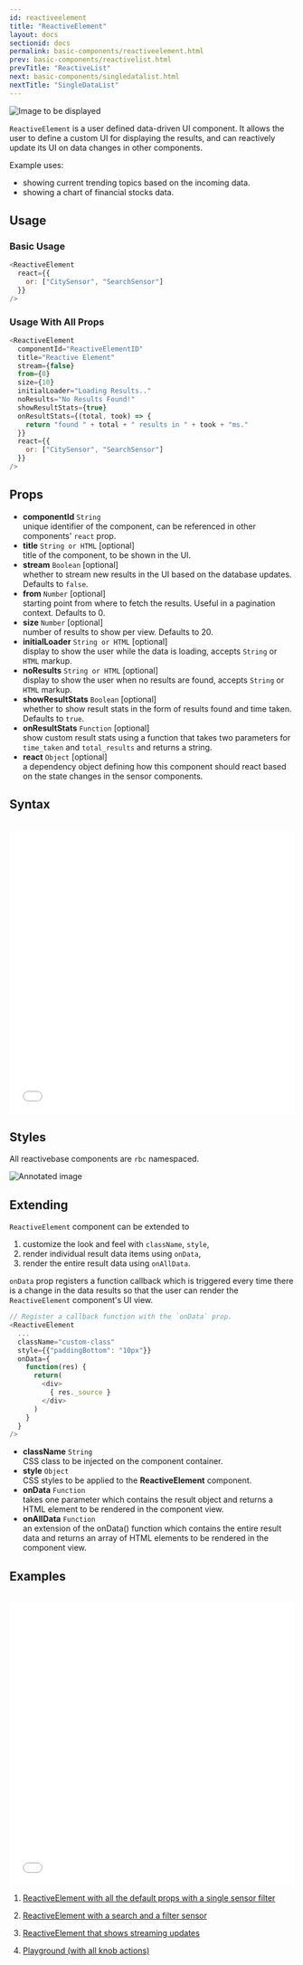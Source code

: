 ```yaml
---
id: reactiveelement
title: "ReactiveElement"
layout: docs
sectionid: docs
permalink: basic-components/reactiveelement.html
prev: basic-components/reactivelist.html
prevTitle: "ReactiveList"
next: basic-components/singledatalist.html
nextTitle: "SingleDataList"
---
```


![Image to be displayed](https://i.imgur.com/hwjCLss.png)

`ReactiveElement` is a user defined data-driven UI component. It allows the user to define a custom UI for displaying the results, and can reactively update its UI on data changes in other components.

Example uses:

* showing current trending topics based on the incoming data.
* showing a chart of financial stocks data.

## Usage

### Basic Usage

```js
<ReactiveElement
  react={{
    or: ["CitySensor", "SearchSensor"]
  }}
/>
```

### Usage With All Props

```js
<ReactiveElement
  componentId="ReactiveElementID"
  title="Reactive Element"
  stream={false}
  from={0}
  size={10}
  initialLoader="Loading Results.."
  noResults="No Results Found!"
  showResultStats={true}
  onResultStats={(total, took) => {
    return "found " + total + " results in " + took + "ms."
  }}
  react={{
    or: ["CitySensor", "SearchSensor"]
  }}
/>
```

## Props

- **componentId** `String`  
    unique identifier of the component, can be referenced in other components' `react` prop.
- **title** `String or HTML` [optional]  
    title of the component, to be shown in the UI.
- **stream** `Boolean` [optional]  
    whether to stream new results in the UI based on the database updates. Defaults to `false`.
- **from** `Number` [optional]  
    starting point from where to fetch the results. Useful in a pagination context. Defaults to 0.
- **size** `Number` [optional]  
    number of results to show per view. Defaults to 20.
- **initialLoader** `String or HTML` [optional]  
    display to show the user while the data is loading, accepts `String` or `HTML` markup.
- **noResults** `String or HTML` [optional]  
    display to show the user when no results are found, accepts `String` or `HTML` markup.
- **showResultStats** `Boolean` [optional]  
    whether to show result stats in the form of results found and time taken. Defaults to `true`.
- **onResultStats** `Function` [optional]  
    show custom result stats using a function that takes two parameters for `time_taken` and `total_results` and returns a string.
- **react** `Object` [optional]  
    a dependency object defining how this component should react based on the state changes in the sensor components.

## Syntax

<br>

<iframe height='500' scrolling='no' title='ReactiveElement docs example' src='//codepen.io/divyanshu013/embed/EvBoRO/?height=500&theme-id=light&default-tab=js&embed-version=2' frameborder='no' allowtransparency='true' allowfullscreen='true' style='width: 100%;'>See the Pen <a href='https://codepen.io/divyanshu013/pen/EvBoRO/'>ReactiveElement docs example</a> by Divyanshu (<a href='https://codepen.io/divyanshu013'>@divyanshu013</a>) on <a href='https://codepen.io'>CodePen</a>.
</iframe>

## Styles

All reactivebase components are `rbc` namespaced.

![Annotated image]()

## Extending

`ReactiveElement` component can be extended to
1. customize the look and feel with `className`, `style`,
2. render individual result data items using `onData`,
3. render the entire result data using  `onAllData`.

`onData` prop registers a function callback which is triggered every time there is a change in the data results so that the user can render the `ReactiveElement` component's UI view.

```js
// Register a callback function with the `onData` prop.
<ReactiveElement
  ...
  className="custom-class"
  style={{"paddingBottom": "10px"}}
  onData={
    function(res) {
      return(
        <div>
          { res._source }
        </div>
      )
    }
  }
/>
```

- **className** `String`  
    CSS class to be injected on the component container.
- **style** `Object`  
    CSS styles to be applied to the **ReactiveElement** component.
- **onData** `Function`  
    takes one parameter which contains the result object and returns a HTML element to be rendered in the component view.
- **onAllData** `Function`  
    an extension of the onData() function which contains the entire result data and returns an array of HTML elements to be rendered in the component view.

## Examples

<br>

<iframe height='500' scrolling='no' title='ReactiveElement docs example' src='//codepen.io/divyanshu013/embed/EvBoRO/?height=500&theme-id=light&default-tab=result&embed-version=2' frameborder='no' allowtransparency='true' allowfullscreen='true' style='width: 100%;'>See the Pen <a href='https://codepen.io/divyanshu013/pen/EvBoRO/'>ReactiveElement docs example</a> by Divyanshu (<a href='https://codepen.io/divyanshu013'>@divyanshu013</a>) on <a href='https://codepen.io'>CodePen</a>.
</iframe>

1. [ReactiveElement with all the default props with a single sensor filter](https://opensource.appbase.io/playground/?knob-title=ReactiveElement&selectedKind=search%2FReactiveElement&selectedStory=Basic&full=0&down=1&left=1&panelRight=0&downPanel=storybooks%2Fstorybook-addon-knobs)

2. [ReactiveElement with a search and a filter sensor](https://opensource.appbase.io/playground/?knob-title=ReactiveElement&selectedKind=search%2FReactiveElement&selectedStory=With%20title&full=0&down=1&left=1&panelRight=0&downPanel=storybooks%2Fstorybook-addon-knobs)

3. [ReactiveElement that shows streaming updates](https://opensource.appbase.io/playground/?knob-title=ReactiveElement&knob-placeholder=Select%20city%20from%20the%20list&knob-showResultStats=false&selectedKind=search%2FReactiveElement&selectedStory=Stream&full=0&down=1&left=1&panelRight=0&downPanel=storybooks%2Fstorybook-addon-knobs)

4. [Playground (with all knob actions)](https://opensource.appbase.io/playground/?knob-title=ReactiveElement&knob-placeholder=Select%20city%20from%20the%20list&knob-showResultStats=true&knob-from=0&knob-size=5&knob-initialLoader=Loading%20results..&knob-noResults=No%20results%20found%21%20Try%20a%20different%20filter%20duh..&knob-stream=false&selectedKind=search%2FReactiveElement&selectedStory=Playground&full=0&down=1&left=1&panelRight=0&downPanel=storybooks%2Fstorybook-addon-knobs)
